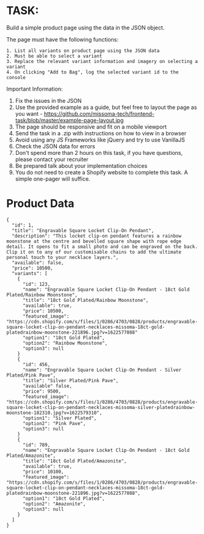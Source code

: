 # TASK:

Build a simple product page using the data in the JSON object.

The page must have the following functions:

    1. List all variants on product page using the JSON data
    2. Must be able to select a variant
    3. Replace the relevant variant information and imagery on selecting a variant
    4. On clicking "Add to Bag", log the selected variant id to the console

Important Information:

1. Fix the issues in the JSON
2. Use the provided example as a guide, but feel free to layout the page as you want - https://github.com/missoma-tech/frontend-task/blob/master/example-page-layout.jpg
3. The page should be responsive and fit on a mobile viewport
4. Send the task in a .zip with instructions on how to view in a browser
5. Avoid using any JS Frameworks like jQuery and try to use VanillaJS
6. Check the JSON data for errors
7. Don't spend more than 2 hours on this task, if you have questions, please contact your recruiter
8. Be prepared talk about your implementation choices
9. You do not need to create a Shopify website to complete this task. A simple one-pager will suffice.
   

# Product Data

```
{
  "id": 1,
  "title": "Engravable Square Locket Clip-On Pendant",
  "description": "This locket clip-on pendant features a rainbow moonstone at the centre and bevelled square shape with rope edge detail. It opens to fit a small photo and can be engraved on the back. Clip it on to any of our customisable chains to add the ultimate personal touch to your necklace layers.",
  "available": false,
  "price": 10500,
  "variants": [
    {
      "id": 123,
      "name": "Engravable Square Locket Clip-On Pendant - 18ct Gold Plated/Rainbow Moonstone",
      "title": "18ct Gold Plated/Rainbow Moonstone",
      "available": true,
      "price": 10500,
      "featured_image": "https://cdn.shopify.com/s/files/1/0286/4703/0828/products/engravable-square-locket-clip-on-pendant-necklaces-missoma-18ct-gold-platedrainbow-moonstone-221896.jpg?v=1622577088"
      "option1": "18ct Gold Plated",
      "option2": "Rainbow Moonstone",
      "option3": null
    }
    {
      "id": 456,
      "name": "Engravable Square Locket Clip-On Pendant - Silver Plated/Pink Pave",
      "title": "Silver Plated/Pink Pave",
      "available" false,
      "price": 9500,
      "featured_image": "https://cdn.shopify.com/s/files/1/0286/4703/0828/products/engravable-square-locket-clip-on-pendant-necklaces-missoma-silver-platedrainbow-moonstone-182310.jpg?v=1622579310",
      "option1": "Silver Plated",
      "option2": "Pink Pave",
      "option3": null
    }
    {
      "id": 789,
      "name": "Engravable Square Locket Clip-On Pendant - 18ct Gold Plated/Amazonite",
      "title": "18ct Gold Plated/Amazonite",
      "available": true,
      "price": 10100,
      "featured_image": "https://cdn.shopify.com/s/files/1/0286/4703/0828/products/engravable-square-locket-clip-on-pendant-necklaces-missoma-18ct-gold-platedrainbow-moonstone-221896.jpg?v=1622577088",
      "option1": "18ct Gold Plated",
      "option2": "Amazonite",
      "option3": null
    }
  ]
}
```
